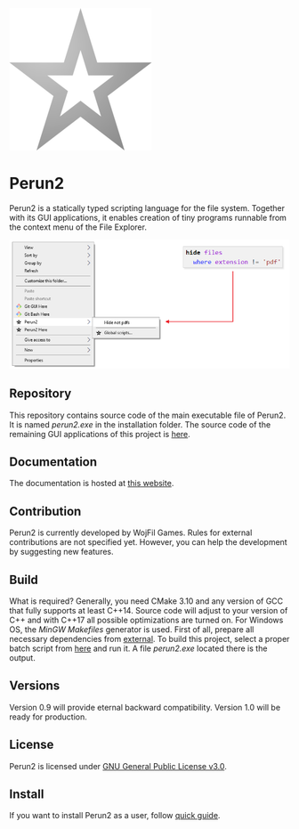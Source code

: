 ![Logo](res/perun2ico.png)

# Perun2

Perun2 is a statically typed scripting language for the file system. 
Together with its GUI applications, it enables creation of tiny programs runnable from the context menu of the File Explorer.

![Menu examples](res/menuexample.png)

## Repository

This repository contains source code of the main executable file of Perun2.
It is named *perun2.exe* in the installation folder.
The source code of the remaining GUI applications of this project is [here](https://github.com/wojfil/perun2-gui).

## Documentation

The documentation is hosted at [this website](https://perun2.org/docs).

## Contribution

Perun2 is currently developed by WojFil Games.
Rules for external contributions are not specified yet.
However, you can help the development by suggesting new features.

## Build

What is required? 
Generally, you need CMake 3.10 and any version of GCC that fully supports at least C++14.
Source code will adjust to your version of C++ and with C++17 all possible optimizations are turned on.
For Windows OS, the *MinGW Makefiles* generator is used.
First of all, prepare all necessary dependencies from [external](external).
To build this project, select a proper batch script from [here](src/build) and run it. 
A file *perun2.exe* located there is the output.

## Versions

Version 0.9 will provide eternal backward compatibility.
Version 1.0 will be ready for production.

## License

Perun2 is licensed under [GNU General Public License v3.0](LICENSE.txt).

## Install

If you want to install Perun2 as a user, follow [quick guide](https://perun2.org/docs/quickguide).
